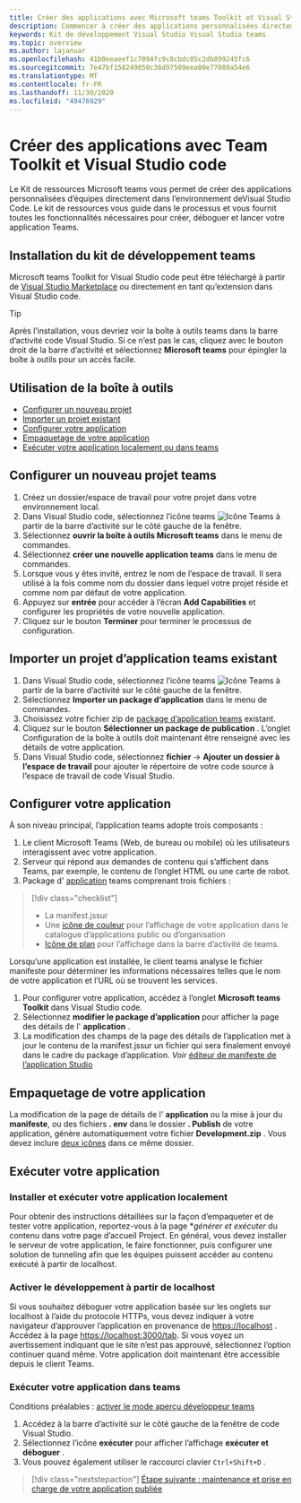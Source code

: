 ```yaml
---
title: Créer des applications avec Microsoft teams Toolkit et Visual Studio code
description: Commencer à créer des applications personnalisées directement dans Visual Studio code avec Microsoft teams Toolkit
keywords: Kit de développement Visual Studio Visual Studio teams
ms.topic: overview
ms.author: lajanuar
ms.openlocfilehash: 41b0eeaeef1c7094fc9c8cbdc05c2db899245fc6
ms.sourcegitcommit: 7e47bf158249050c36d97509eea00e77089a54e6
ms.translationtype: MT
ms.contentlocale: fr-FR
ms.lasthandoff: 11/30/2020
ms.locfileid: "49476929"
---
```

# <a name="build-apps-with-the-teams-toolkit-and-visual-studio-code"></a>Créer des applications avec Team Toolkit et Visual Studio code

Le Kit de ressources Microsoft teams vous permet de créer des applications personnalisées d’équipes directement dans l’environnement deVisual Studio Code. Le kit de ressources vous guide dans le processus et vous fournit toutes les fonctionnalités nécessaires pour créer, déboguer et lancer votre application Teams.

## <a name="installing-the-teams-toolkit"></a>Installation du kit de développement teams

Microsoft teams Toolkit for Visual Studio code peut être téléchargé à partir de [Visual Studio Marketplace](https://aka.ms/teams-toolkit) ou directement en tant qu’extension dans Visual Studio code.

> [!TIP]
> Après l’installation, vous devriez voir la boîte à outils teams dans la barre d’activité code Visual Studio. Si ce n’est pas le cas, cliquez avec le bouton droit de la barre d’activité et sélectionnez **Microsoft teams** pour épingler la boîte à outils pour un accès facile.

## <a name="using-the-toolkit"></a>Utilisation de la boîte à outils

- [Configurer un nouveau projet](#set-up-a-new-teams-project)
- [Importer un projet existant](#import-an-existing-teams-app-project)
- [Configurer votre application](#configure-your-app)
- [Empaquetage de votre application](#package-your-app)
- [Exécuter votre application localement ou dans teams](#run-your-app)

## <a name="set-up-a-new-teams-project"></a>Configurer un nouveau projet teams

1. Créez un dossier/espace de travail pour votre projet dans votre environnement local.
1. Dans Visual Studio code, sélectionnez l’icône teams ![Icône Teams](../assets/icons/favicon-16x16.png) à partir de la barre d’activité sur le côté gauche de la fenêtre.
1. Sélectionnez **ouvrir la boîte à outils Microsoft teams** dans le menu de commandes.
1. Sélectionnez **créer une nouvelle application teams** dans le menu de commandes.
1. Lorsque vous y êtes invité, entrez le nom de l’espace de travail. Il sera utilisé à la fois comme nom du dossier dans lequel votre projet réside et comme nom par défaut de votre application.
1. Appuyez sur **entrée** pour accéder à l’écran **Add Capabilities** et configurer les propriétés de votre nouvelle application.
1. Cliquez sur le bouton **Terminer** pour terminer le processus de configuration.

## <a name="import-an-existing-teams-app-project"></a>Importer un projet d’application teams existant

1. Dans Visual Studio code, sélectionnez l’icône teams ![Icône Teams](../assets/icons/favicon-16x16.png) à partir de la barre d’activité sur le côté gauche de la fenêtre.
1. Sélectionnez **Importer un package d’application** dans le menu de commandes.
1. Choisissez votre fichier zip de [package d’application teams](../concepts/build-and-test/apps-package.md) existant.
1. Cliquez sur le bouton **Sélectionner un package de publication** . L’onglet Configuration de la boîte à outils doit maintenant être renseigné avec les détails de votre application.
1. Dans Visual Studio code, sélectionnez **fichier**  ->  **Ajouter un dossier à l’espace de travail** pour ajouter le répertoire de votre code source à l’espace de travail de code Visual Studio.

## <a name="configure-your-app"></a>Configurer votre application

À son niveau principal, l’application teams adopte trois composants :

  1. Le client Microsoft Teams (Web, de bureau ou mobile) où les utilisateurs interagissent avec votre application.
  1. Serveur qui répond aux demandes de contenu qui s’affichent dans Teams, par exemple, le contenu de l’onglet HTML ou une carte de robot.
  1. Package d' [application](/concepts/build-and-test/apps-package.md) teams comprenant trois fichiers :

  > [!div class="checklist"]
  >
  > - La manifest.jssur 
  > - Une [icône de couleur](../resources/schema/manifest-schema.md#icons) pour l’affichage de votre application dans le catalogue d’applications public ou d’organisation
 > - [Icône de plan](../resources/schema/manifest-schema.md#icons) pour l’affichage dans la barre d’activité de teams.

Lorsqu’une application est installée, le client teams analyse le fichier manifeste pour déterminer les informations nécessaires telles que le nom de votre application et l’URL où se trouvent les services.

1. Pour configurer votre application, accédez à l’onglet **Microsoft teams Toolkit** dans Visual Studio code.
1. Sélectionnez **modifier le package d’application** pour afficher la page des détails de l' **application** .
1. La modification des champs de la page des détails de l’application met à jour le contenu de la manifest.jssur un fichier qui sera finalement envoyé dans le cadre du package d’application. *Voir* [éditeur de manifeste de l’application Studio](https://aka.ms/teams-toolkit-manifest)

## <a name="package-your-app"></a>Empaquetage de votre application

La modification de la page de détails de l' **application** ou la mise à jour du **manifeste**, ou des fichiers **. env** dans le dossier  **. Publish** de votre application, génère automatiquement votre fichier **Development.zip** . Vous devez inclure [deux icônes](../concepts/build-and-test/apps-package.md#icons) dans ce même dossier.

## <a name="run-your-app"></a>Exécuter votre application

### <a name="install-and-run-your-app-locally"></a>Installer et exécuter votre application localement

Pour obtenir des instructions détaillées sur la façon d’empaqueter et de tester votre application, reportez-vous à la page **générer et exécuter* du contenu dans votre page d’accueil Project. En général, vous devez installer le serveur de votre application, le faire fonctionner, puis configurer une solution de tunneling afin que les équipes puissent accéder au contenu exécuté à partir de localhost.

### <a name="enable-development-from-localhost"></a>Activer le développement à partir de localhost

Si vous souhaitez déboguer votre application basée sur les onglets sur localhost à l’aide du protocole HTTPs, vous devez indiquer à votre navigateur d’approuver l’application en provenance de <https://localhost> . Accédez à la page <https://localhost:3000/tab>. Si vous voyez un avertissement indiquant que le site n’est pas approuvé, sélectionnez l’option continuer quand même. Votre application doit maintenant être accessible depuis le client Teams.

### <a name="run-your-app-in-teams"></a>Exécuter votre application dans teams

Conditions préalables : [activer le mode aperçu développeur teams](https://aka.ms/teams-toolkit-enable-devpreview)

1. Accédez à la barre d’activité sur le côté gauche de la fenêtre de code Visual Studio.
1. Sélectionnez l’icône **exécuter** pour afficher l’affichage **exécuter et déboguer** .
1. Vous pouvez également utiliser le raccourci clavier `Ctrl+Shift+D` .

> [!div class="nextstepaction"]
> [Étape suivante : maintenance et prise en charge de votre application publiée](../concepts/deploy-and-publish/appsource/post-publish/overview.md)
